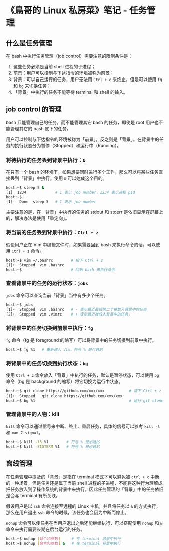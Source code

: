 # 《鳥哥的 Linux 私房菜》笔记 - 任务管理

## 什么是任务管理

在 bash 中执行任务管理（job control）需要注意的限制条件是：

1. 这些任务必须是当前 shell 进程的子进程；
2. 前景：用户可以控制与下达指令的环境被称为前景；
3. 背景：可以自己运行的任务，用户无法用 `Ctrl + c` 来终止，但是可以使用 `fg` 和 `bg` 来切换任务；
4. 「背景」中执行的任务不能等待 terminal 和 shell 的输入。

## job control 的管理

bash 只能管理自己的任务，而不能管理其它 bash 的任务，即使是 root 用户也不能管理其它的 bash 底下的任务。

用户可以控制与下达指令的环境被称为「前景」，反之则是「背景」。在背景中的任务的执行状态分为暂停（Stopped）和运行中（Running）。

### 将待执行的任务丢到背景中执行：`&`

在只有一个 bash 的环境下，如果想要同时进行多个工作，那么可以将某些任务直接丢到「背景」中执行。使用 `&` 可以达成这个目的。

```bash
host:~$ sleep 5 &
[1]  1234             # 1 表示 job number，1234 表示进程 pid
host:~$
[1]-  Done  sleep 5   # 1 表示 job number
```

主要注意的是，在「背景」中执行的任务的 stdout 和 stderr 是依旧显示在屏幕上的，解决办法是使用「重定向」。

### 将当前的任务丢到背景中执行：`Ctrl + z`

假设用户正在 Vim 中编辑文件时，如果需要回到 bash 来执行命令的话，可以使用 `Ctrl + z` 命令。

```bash
host:~$ vim ~/.bashrc        # 按下 Ctrl + z
[1]+  Stopped  vim .bashrc
host:~$                      # 回到 bash 来执行命令
```

### 查看背景中的任务的运行状态：`jobs`

`jobs` 命令可以查询当前「背景」当中有多少个任务。

```bash
host:~$ jobs
[1]-  Stopped  vim .bashrc   # - 表示最近最后第二个被放入背景中的任务
[2]+  Stopped  vim .vimrc    # + 表示最近被放入背景中的任务，
```

### 将背景中的任务切换到前景中执行：`fg`

`fg` 命令（fg 是 foreground 的缩写）可以将背景中的任务切换到前景中执行。

```bash
host:~$ fg %1   # 重新进入 Vim，符号 % 是可选的
```

### 将背景中的任务切换到执行状态：`bg`

使用 `Ctrl + z` 命令放入「背景」中执行的任务，默认是暂停状态，可以使用 `bg` 命令（bg 是 background 的缩写）将它切换为运行中状态。

```bash
host:~$ git clone https://github.com/xxx/xxx           # 按下 Ctrl + z
[1]+  Stopped   git clone https://github.com/xxx/xxx
host:~$ bg %1                                          # 运行 git clone 命令，符号 % 是可选的
```

### 管理背景中的人物：kill

`kill` 命令可以通过信号来中断、终止、重启任务，具体的信号可以参考 `kill -l` 和 `man 7 signal`。

```bash
host:~$ kill -15 %1        # 符号 % 是必选的
host:~$ kill -SIGTERM %1   # 符号 % 是必选的
```

## 离线管理

在任务管理中提及的「背景」是指在 terminal 模式下可以避免被 `ctrl + c` 中断的一种场景，但是任务还是属于当前 shell 进程的子进程，不能将这种行为理解成把任务放入到了操作系统的背景中来执行。因此任务管理的「背景」中的任务依旧是会与 terminal 有所关联。

假设用户是以 `ssh` 命令连接至远程的 Linux 主机，并且将任务以 `&` 的方式执行，那么在用户退出 `ssh` 命令的时候，该任务也会因为中断而停止。

`nohup` 命令可以使任务在当用户退出之后还能继续执行，可以搭配使用 `nohup` 和 `&` 命令来执行需要长期在后台运行的任务。

```bash
host:~$ nohup [命令和参数]     # 在 terminal 前景中执行
host:~$ nohup [命令和参数] &   # 在 terminal 背景中执行
```
